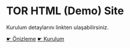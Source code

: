 # TOR HTML (Demo) Site

Kurulum detaylarını linkten ulaşabilirsiniz.

[☛ Önizleme](https://ahmetcadirci.com.tr/tor/?utm_source=github&utm_medium=readme&utm_campaign=tor-html-demo-site-onizleme)
[☛ Kurulum](https://ahmetcadirci.com.tr/2018/onion-uzantili-tor-sitesi-nasil-kurulur/?utm_source=github&utm_medium=readme&utm_campaign=tor-html-demo-site-kurulum)
